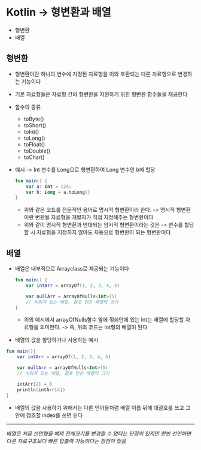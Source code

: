 # Kotlin -> 형변환과 배열

* 형변환
* 배열

## 형변환

* 형변환이란 하나의 변수에 지정된 자료형을 이와 호환되는 다른 자료형으로 변경하는 기능이다
* 기본 자료형들은 자료형 간의 형변환을 지원하기 위한 형변환 함수들을 제공한다
* 함수의 종류
    * toByte()
    * toShort()
    * toInt()
    * toLong()
    * toFloat()
    * toDouble()
    * toChar()   
      
* 예시 -> Int 변수를 Long으로 형변환하여 Long 변수인 b에 할당

    ```kt
    fun main() {
        var a: Int = 124;
        var b: Long = a.toLong()
    }
    ```

    * 위와 같은 코드를 전문적인 용어로 명시적 형변환이라 한다. -> 명시적 형변환이란 변환될 자료형을 개발자가 직접 지정해주는 형변환이다
    * 위와 같이 명시적 형변환과 반대되는 암시적 형변환이라는 것은 -> 변수를 할당할 시 자료형을 지정하지 않아도 자동으로 형변환이 되는 형변환이다

## 배열

* 배열은 내부적으로 Array<T>class로 제공되는 기능이다

    ```kt
    fun main() {
        var intArr = arrayOf(1, 2, 3, 4, 5)

        var nullArr = arrayOfNulls<Int>(5)
        // 비워져 있는 배열, 괄호 안은 배열의 크기
    }
    ```
    
    * 위의 예시에서 arrayOfNulls함수 옆에 꺾쇠안에 있는 Int는 배열에 할당할 자료형을 의미한다. -> 즉, 위의 코드는 Int형의 배열이 된다
       
* 배열의 값을 할당하거나 사용하는 예시

```kt
fun main(){
    var intArr = arrayOf(1, 2, 3, 4, 5)

    var nullArr = arrayOfNulls<Int>(5)
    // 비워져 있는 배열, 괄호 안은 배열의 크기

    intArr[2] = 8
    println(intArr[4])
}
```

* 배열의 값을 사용하기 위해서는 다른 언어들처럼 배열 이름 뒤에 대괄호를 쓰고 그 안에 참조할 index를 쓰면 된다

* * *

*배열은 처음 선언했을 떄의 전체크기를 변경할 수 없다는 단점이 있지만 한번 선언하면 다른 자료구조보다 빠른 입출력 가능하다는 장점이 있음*
